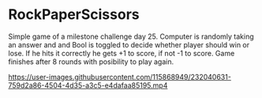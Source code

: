 # RockPaperScissors
Simple game of a milestone challenge day 25. Computer is randomly taking an answer and and Bool is toggled to decide whether player should win or lose.
If he hits it correctly he gets +1 to score, if not -1 to score. Game finishes after 8 rounds with posibility to play again.




https://user-images.githubusercontent.com/115868949/232040631-759d2a86-4504-4d35-a3c5-e4dafaa85195.mp4

